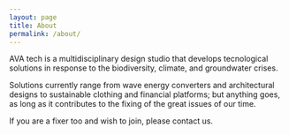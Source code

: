 ```yaml
---
layout: page
title: About
permalink: /about/
---
```


AVA tech is a multidisciplinary design studio that develops tecnological solutions in response to the biodiversity, climate, and groundwater crises.

Solutions currently range from wave energy converters and architectural designs to sustainable clothing and financial platforms; but anything goes, as long as it contributes to the fixing of the great issues of our time.

If you are a fixer too and wish to join, please contact us.
